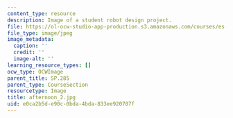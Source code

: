 ```yaml
---
content_type: resource
description: Image of a student robot design project.
file: https://ol-ocw-studio-app-production.s3.amazonaws.com/courses/es-293-lego-robotics-spring-2007/e0ca2b5de90c0bda4bda833ee920707f_afternoon_2.jpg
file_type: image/jpeg
image_metadata:
  caption: ''
  credit: ''
  image-alt: ''
learning_resource_types: []
ocw_type: OCWImage
parent_title: SP.285
parent_type: CourseSection
resourcetype: Image
title: afternoon_2.jpg
uid: e0ca2b5d-e90c-0bda-4bda-833ee920707f
---
```

